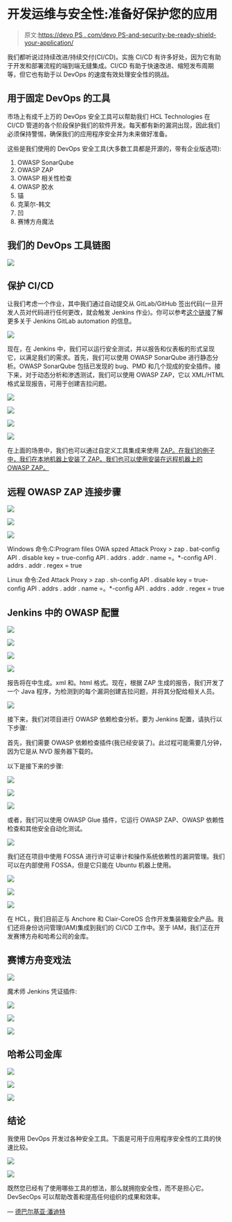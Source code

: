 # 开发运维与安全性:准备好保护您的应用

> 原文:[https://devo PS . com/devo PS-and-security-be-ready-shield-your-application/](https://devops.com/devops-and-security-be-ready-to-shield-your-application/)

我们都听说过持续改进/持续交付(CI/CD)。实施 CI/CD 有许多好处，因为它有助于开发和部署流程的端到端无缝集成。CI/CD 有助于快速改进、缩短发布周期等，但它也有助于以 DevOps 的速度有效处理安全性的挑战。

## **用于固定 DevOps 的工具**

市场上有成千上万的 DevOps 安全工具可以帮助我们 HCL Technologies 在 CI/CD 管道的各个阶段保护我们的软件开发。每天都有新的漏洞出现，因此我们必须保持警惕，确保我们的应用程序安全并为未来做好准备。

这些是我们使用的 DevOps 安全工具(大多数工具都是开源的，带有企业版选项):

1.  OWASP SonarQube
2.  OWASP ZAP
3.  OWASP 相关性检查
4.  OWASP 胶水
5.  锚
6.  克莱尔-韩文
7.  凹
8.  赛博方舟魔法

## **我们的 DevOps 工具链图**

![](../Images/4125a3376345f8df00843d82940abf29.png)

## **保护 CI/CD**

让我们考虑一个作业，其中我们通过自动提交从 GitLab/GitHub 签出代码(一旦开发人员对代码进行任何更改，就会触发 Jenkins 作业)。你可以参考[这个链接](https://medium.com/@teeks99/continuous-integration-with-jenkins-and-gitlab-fa770c62e88a)了解更多关于 Jenkins GitLab automation 的信息。

![](../Images/d54dffbe86dcbc44494fc10fa8555a7b.png)

现在，在 Jenkins 中，我们可以运行安全测试，并以报告和仪表板的形式呈现它，以满足我们的需求。首先，我们可以使用 OWASP SonarQube 进行静态分析。OWASP SonarQube 包括已发现的 bug、PMD 和几个现成的安全插件。接下来，对于动态分析和渗透测试，我们可以使用 OWASP ZAP，它以 XML/HTML 格式呈现报告，可用于创建吉拉问题。

![](../Images/2e7ad6d9bfbc993fcd0f2f9b62dd875a.png)

![](../Images/a8c4014ee3e1aedf0cadf33ca4ee26d2.png)

![](../Images/9bacf2b82ee8b11d725fbbdb0ed57970.png)

![](../Images/350fb53523b7ef9c701f50bc836889a8.png)

在上面的场景中，我们也可以通过自定义工具集成来使用 [ZAP。在我们的例子中，我们在本地机器上安装了 ZAP。我们也可以使用安装在远程机器上的 OWASP ZAP。](https://medium.com/@we45/a-step-by-step-guide-to-integrate-zap-with-jenkins-96ef4a7c2f64)

## **远程 OWASP ZAP 连接步骤**

![](../Images/8a47fe7c9a52b995adf2d84d9ff21359.png)

![](../Images/c637115903ab06f26b143182c55383c4.png)

![](../Images/8580aa86f12aedec580d0a6a46700553.png)

Windows 命令:C:Program files OWA spzed Attack Proxy > zap . bat-config API . disable key = true-config API . addrs . addr . name =。*-config API . addrs . addr . regex = true

Linux 命令:Zed Attack Proxy > zap . sh-config API . disable key = true-config API . addrs . addr . name =。*-config API . addrs . addr . regex = true

## **Jenkins 中的 OWASP 配置**

![](../Images/f11e9389dcacf31c4f617eebeca2ea1f.png)

![](../Images/416cf255edd09657111eff14d175538e.png)

![](../Images/82473a081a00932310682ebcb3e921be.png)

![](../Images/0afb4c467605bbaca3fc9edef204e8ee.png)

报告将在中生成。xml 和。html 格式。现在，根据 ZAP 生成的报告，我们开发了一个 Java 程序，为检测到的每个漏洞创建吉拉问题，并将其分配给相关人员。

![](../Images/cc2602d10428719e92415f511658ac2e.png)

接下来，我们对项目进行 OWASP 依赖检查分析。要为 Jenkins 配置，请执行以下步骤:

首先，我们需要 OWASP 依赖检查插件(我已经安装了)。此过程可能需要几分钟，因为它是从 NVD 服务器下载的。

以下是接下来的步骤:

![](../Images/55eb55bff03fe853fa168d365d4073a7.png)

![](../Images/fd546a2dc80c1958672b61af2ebac77b.png)

![](../Images/dfe27fa9e41e02794383a91ecf9ebadc.png)

或者，我们可以使用 OWASP Glue 插件，它运行 OWASP ZAP、OWASP 依赖性检查和其他安全自动化测试。

![](../Images/f4f99d0ced211610e1ee95b612cee21a.png)

我们还在项目中使用 FOSSA 进行许可证审计和操作系统依赖性的漏洞管理。我们可以在内部使用 FOSSA，但是它只能在 Ubuntu 机器上使用。

![](../Images/5c95f343d00d3c5b064b788a3308cf53.png)

![](../Images/53db61f29a3e7619bfd7da96aaba6a6d.png)

![](../Images/e9b04fe1162a0092700f2f566431697c.png)

在 HCL，我们目前正与 Anchore 和 Clair-CoreOS 合作开发集装箱安全产品。我们还将身份访问管理(IAM)集成到我们的 CI/CD 工作中。至于 IAM，我们正在开发赛博方舟和哈希公司的金库。

## **赛博方舟变戏法**

![](../Images/0b08480c176865dcb26fda6f2f40c4ab.png)

魔术师 Jenkins 凭证插件:

![](../Images/6341863fa4c3e82c29c6465eb4ff16ad.png)

![](../Images/682313eb8c3f795fe8b72853b4ad9eaa.png)

![](../Images/2697cbac66831d9cf73a55e49be22b54.png)

## **哈希公司金库**

![](../Images/97a270fc817059529ff301a0b37f0dac.png)

![](../Images/6b90ffb706200aad18a0d9295c994fc5.png)

![](../Images/47156fd07320c80c0c2b583ef451589f.png)

## **结论**

我使用 DevOps 开发过各种安全工具。下面是可用于应用程序安全性的工具的快速比较。

![](../Images/5b1234fddb4983c32cec4aa9e26b15d2.png)

![](../Images/d1407a24b6f6b265a57d923433559de8.png)

既然您已经有了使用哪些工具的想法，那么就拥抱安全性，而不是担心它。DevSecOps 可以帮助改善和提高任何组织的成果和效率。

— [德巴尔基亚·潘迪特](https://devops.com/author/debarghya-pandit/)